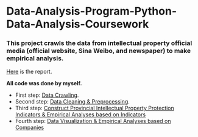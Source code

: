 # Data-Analysis-Program-Python-Data-Analysis-Coursework

### This project crawls the data from intellectual property official media (official website, Sina Weibo, and newspaper) to make empirical analysis.

[Here](邱俊源-python数据分析实验.docx) is the report.

**All code was done by myself.**

* First step: [Data Crawling](code/邱俊源-实验一.ipynb). 
* Second step: [Data Cleaning & Preprocessing](code/邱俊源-实验二.ipynb). 
* Third step: [Construct Provincial Intellectual Property Protection Indicators & Empirical Analyses based on Indicators](code/邱俊源-实验三.ipynb)  
* Fourth step: [Data Visualization & Empirical Analyses based on Companies](code/邱俊源-实验四.ipynb)

